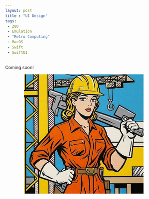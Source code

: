```yaml
---
layout: post
title : "UI Design"
tags:
 - Z80
 - Emulation
 - "Retro Computing"
 - MacOS
 - Swift
 - SwiftUI
---
```


Coming soon!
<!-- more -->

<p style="text-align:center;">
	<img src="/assets/images/under_construction.jpg" alt="Female construction worker">
</p>




 